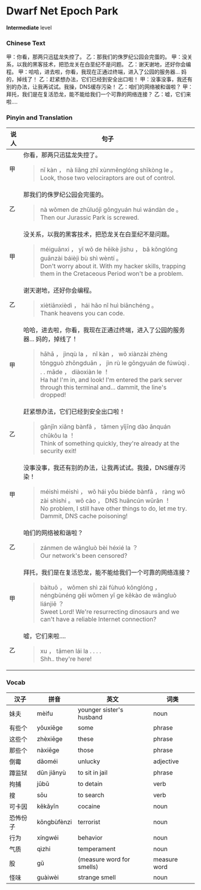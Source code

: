 # Dwarf Net Epoch Park
**Intermediate** level
### Chinese Text
甲：你看，那两只迅猛龙失控了。
乙：那我们的侏罗纪公园会完蛋的。
甲：没关系，以我的黑客技术，把恐龙关在白垩纪不是问题。
乙：谢天谢地，还好你会编程。
甲：哈哈，进去啦，你看，我现在正通过终端，进入了公园的服务器... 妈的，掉线了！
乙：赶紧想办法，它们已经到安全出口啦！
甲：没事没事，我还有别的办法，让我再试试。我操，DNS缓存污染！
乙：咱们的网络被和谐啦？
甲：拜托，我们是在复活恐龙，能不能给我们一个可靠的网络连接？
乙：嘘，它们来啦....

### Pinyin and Translation
|说人|句子|
|----|----|
|甲|你看，那两只迅猛龙失控了。<blockquote>nǐ kàn ， nà liǎng zhǐ xùnměnglóng shīkòng le 。<br />Look, those two velociraptors are out of control.</blockquote>|
|乙|那我们的侏罗纪公园会完蛋的。<blockquote>nà wǒmen de zhūluójì gōngyuán huì wándàn de 。<br />Then our Jurassic Park is screwed.</blockquote>|
|甲|没关系，以我的黑客技术，把恐龙关在白垩纪不是问题。<blockquote>méiguānxi ， yǐ wǒ de hēikè jìshu ， bǎ kǒnglóng guānzài báièjì bù shì wèntí 。<br />Don't worry about it. With my hacker skills, trapping them in the Cretaceous Period won't be a problem.</blockquote>|
|乙|谢天谢地，还好你会编程。<blockquote>xiètiānxièdì ， hái hǎo nǐ huì biānchéng 。<br />Thank heavens you can code.</blockquote>|
|甲|哈哈，进去啦，你看，我现在正通过终端，进入了公园的服务器... 妈的，掉线了！<blockquote>hāhā ， jìnqù la ， nǐ kàn ， wǒ xiànzài zhèng tōngguò zhōngduān ， jìn rù le gōngyuán de fúwùqì . . .  māde ， diàoxiàn le ！<br />Ha ha! I'm in, and look! I'm entered the park server through this terminal and... dammit, the line's dropped!</blockquote>|
|乙|赶紧想办法，它们已经到安全出口啦！<blockquote>gǎnjǐn xiǎng bànfǎ ， tāmen yǐjīng dào ānquán chūkǒu la ！<br />Think of something quickly, they're already at the security exit!</blockquote>|
|甲|没事没事，我还有别的办法，让我再试试。我操，DNS缓存污染！<blockquote>méishì méishì ， wǒ hái yǒu biéde bànfǎ ， ràng wǒ zài shìshi 。 wǒ cào ， DNS huǎncún wūrǎn ！<br />No problem, I still have other things to do, let me try. Dammit, DNS cache poisoning!</blockquote>|
|乙|咱们的网络被和谐啦？<blockquote>zánmen de wǎngluò bèi héxié la ？<br />Our network's been censored?</blockquote>|
|甲|拜托，我们是在复活恐龙，能不能给我们一个可靠的网络连接？<blockquote>bàituō ， wǒmen shì zài fùhuó kǒnglóng ， néngbùnéng gěi wǒmen yī ge kěkào de wǎngluò liánjiē ？<br />Sweet Lord! We're resurrecting dinosaurs and we can't have a reliable Internet connection?</blockquote>|
|乙|嘘，它们来啦....<blockquote>xu ， tāmen lái la . . . .<br />Shh.. they're here!</blockquote>|
### Vocab
|汉子|拼音|英文|词类|
|----|----|----|----|
|妹夫|mèifu|younger sister's husband|noun|
|有些个|yǒuxiēge|some|phrase|
|这些个|zhèxiēge|these|phrase|
|那些个|nàxiēge|those|phrase|
|倒霉|dǎoméi|unlucky|adjective|
|蹲监狱|dūn jiānyù|to sit in jail|phrase|
|拘捕|jūbǔ|to detain|verb|
|搜|sōu|to search|verb|
|可卡因|kěkǎyīn|cocaine|noun|
|恐怖份子|kǒngbùfènzi|terrorist|noun|
|行为|xíngwéi|behavior|noun|
|气质|qìzhi|temperament|noun|
|股|gǔ|(measure word for smells)|measure word|
|怪味|guàiwèi|strange smell|noun|
